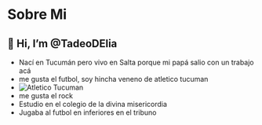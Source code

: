 # Sobre Mi
## 👋 Hi, I’m @TadeoDElia
- Nací en Tucumán pero vivo en Salta porque mi papá salio con un trabajo acá
- me gusta el futbol, soy hincha veneno de atletico tucuman
- ![Atletico Tucuman](https://upload.wikimedia.org/wikipedia/commons/b/b4/Escudo_del_Club_Atletico_Tucuman.svg)
- me gusta el rock
- Estudio en el colegio de la divina misericordia
- Jugaba al futbol en inferiores en el tribuno
  
